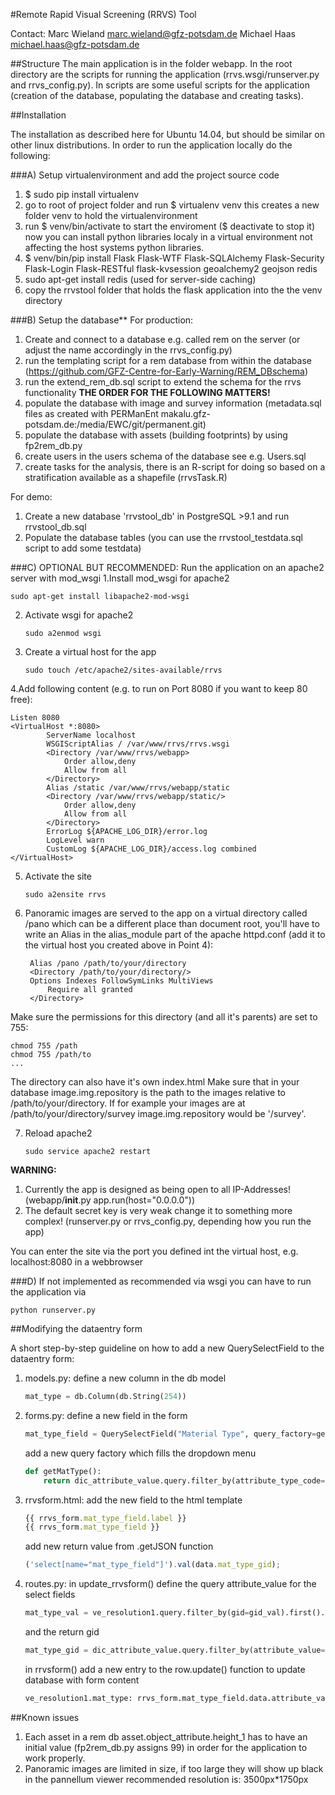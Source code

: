 
#Remote Rapid Visual Screening (RRVS) Tool

Contact: Marc Wieland marc.wieland@gfz-potsdam.de 
         Michael Haas michael.haas@gfz-potsdam.de

##Structure
The main application is in the folder webapp. In the root directory are the
scripts for running the application (rrvs.wsgi/runserver.py and rrvs_config.py).
In scripts are some useful scripts for the application (creation of the database,
populating the database and creating tasks).

##Installation

The installation as described here for Ubuntu 14.04, but should be similar on other linux distributions.
In order to run the application locally do the following:

###A) Setup virtualenvironment and add the project source code
1. $ sudo pip install virtualenv
2. go to root of project folder and run $ virtualenv venv 
   this creates a new folder venv to hold the virtualenvironment
3. run $ venv/bin/activate to start the enviroment ($ deactivate to stop it)  
   now you can install python libraries localy in a virtual environment 
   not affecting the host systems python libraries.
4. $ venv/bin/pip install Flask Flask-WTF Flask-SQLAlchemy Flask-Security Flask-Login Flask-RESTful flask-kvsession geoalchemy2 geojson redis
5. sudo apt-get install redis (used for server-side caching)
5. copy the rrvstool folder that holds the flask application into the the venv directory

###B) Setup the database**
For production:
1. Create and connect to a database e.g. called rem on the server (or adjust the name accordingly in the rrvs_config.py)
2. run the templating script for a rem database from within the database (https://github.com/GFZ-Centre-for-Early-Warning/REM_DBschema)
3. run the extend_rem_db.sql script to extend the schema for the rrvs functionality
**THE ORDER FOR THE FOLLOWING MATTERS!**
4. populate the database with image and survey information (metadata.sql files as created with PERManEnt makalu.gfz-potsdam.de:/media/EWC/git/permanent.git)
5. populate the database with assets (building footprints) by using fp2rem_db.py
6. create users in the users schema of the database see e.g. Users.sql
7. create tasks for the analysis, there is an R-script for doing so based on a stratification available as a shapefile (rrvsTask.R)

For demo:
1. Create a new database 'rrvstool_db' in PostgreSQL >9.1 
   and run rrvstool_db.sql
2. Populate the database tables (you can use the rrvstool_testdata.sql script to add some testdata)

###C) OPTIONAL BUT RECOMMENDED: Run the application on an apache2 server with mod_wsgi
1.Install mod_wsgi for apache2 
   ```
   sudo apt-get install libapache2-mod-wsgi
   ```
2. Activate wsgi for apache2 
   ```
   sudo a2enmod wsgi
   ```
3. Create a virtual host for the app 
   ```
   sudo touch /etc/apache2/sites-available/rrvs
   ```
4.Add following content (e.g. to run on Port 8080 if you want to keep 80 free):

   ```
   Listen 8080  
   <VirtualHost *:8080>  
           ServerName localhost  
           WSGIScriptAlias / /var/www/rrvs/rrvs.wsgi  
           <Directory /var/www/rrvs/webapp>  
               Order allow,deny  
               Allow from all  
           </Directory>  
           Alias /static /var/www/rrvs/webapp/static  
           <Directory /var/www/rrvs/webapp/static/>  
               Order allow,deny  
               Allow from all  
           </Directory>  
           ErrorLog ${APACHE_LOG_DIR}/error.log  
           LogLevel warn  
           CustomLog ${APACHE_LOG_DIR}/access.log combined  
   </VirtualHost>
   ```

5. Activate the site  
   ```
   sudo a2ensite rrvs
   ```

6. Panoramic images are served to the app on a virtual directory called /pano which can be a different place 
   than document root, you'll have to write an Alias in the alias_module part of the apache httpd.conf 
   (add it to the virtual host you created above in Point 4):

   ```
    Alias /pano /path/to/your/directory  
    <Directory /path/to/your/directory/> 
    Options Indexes FollowSymLinks MultiViews 
        Require all granted 
    </Directory> 
   ```

Make sure the permissions for this directory (and all it's parents) are set to 755:
   ```
   chmod 755 /path
   chmod 755 /path/to 
   ...
   ```

The directory can also have it's own index.html
Make sure that in your database image.img.repository is the path to the images relative to /path/to/your/directory.
If for example your images are at /path/to/your/directory/survey image.img.repository would be '/survey'.

7. Reload apache2 
   ```
   sudo service apache2 restart
   ```

**WARNING:** 
1. Currently the app is designed as being open to all IP-Addresses!(webapp/__init__.py app.run(host="0.0.0.0"))
2. The default secret key is very weak change it to something more complex! (runserver.py or rrvs_config.py, depending how you run the app)

You can enter the site via the port you defined int the virtual host, e.g. localhost:8080 in a webbrowser

###D) If not implemented as recommended via wsgi you can have to run the application via
   ```
   python runserver.py
   ```

##Modifying the dataentry form

A short step-by-step guideline on how to add a new QuerySelectField to the dataentry form:

1. models.py: 
   define a new column in the db model 
   ```python 
   mat_type = db.Column(db.String(254))
   ```

2. forms.py: 
   define a new field in the form 
   ```python 
   mat_type_field = QuerySelectField("Material Type", query_factory=getMatType, get_label='description', allow_blank=True)
   ```
			 
   add a new query factory which fills the dropdown menu 
   ```python 
   def getMatType(): 
       return dic_attribute_value.query.filter_by(attribute_type_code='MAT_TYPE') 
   ```

3. rrvsform.html: 
   add the new field to the html template 
   ```javascript 
   {{ rrvs_form.mat_type_field.label }} 
   {{ rrvs_form.mat_type_field }}
   ```
			 
   add new return value from .getJSON function
   ```javascript 
   ('select[name="mat_type_field"]').val(data.mat_type_gid);
   ```

4. routes.py: 
   in update_rrvsform() define the query attribute_value for the select fields 
   ```python 
   mat_type_val = ve_resolution1.query.filter_by(gid=gid_val).first().mat_type
   ```

   and the return gid
   ```python 
   mat_type_gid = dic_attribute_value.query.filter_by(attribute_value=mat_type_val).first().gid,
   ```

   in rrvsform() add a new entry to the row.update() function to update database with form content
   ```python 
   ve_resolution1.mat_type: rrvs_form.mat_type_field.data.attribute_value,
   ```

##Known issues
1. Each asset in a rem db asset.object_attribute.height_1 has to have an initial value (fp2rem_db.py assigns 99) in order 
   for the application to work properly.
2. Panoramic images are limited in size, if too large they will show up black in the pannellum viewer 
   recommended resolution is: 3500px*1750px
